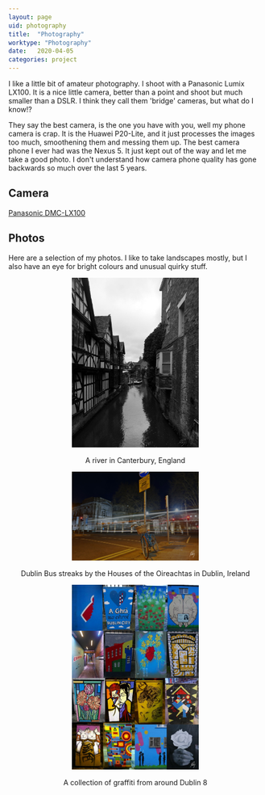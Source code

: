 ```yaml
---
layout: page
uid: photography
title:  "Photography"
worktype: "Photography"
date:   2020-04-05
categories: project
---
```


I like a little bit of amateur photography.
I shoot with a Panasonic Lumix LX100. It is a nice little camera, better than a point and shoot but much smaller than a DSLR. I think they call them 'bridge' cameras, but what do I know!?

They say the best camera, is the one you have with you, well my phone camera is crap. It is the Huawei P20-Lite, and it just processes the images too much, smoothening them and messing them up. The best camera phone I ever had was the Nexus 5. It just kept out of the way and let me take a good photo. I don't understand how camera phone quality has gone backwards so much over the last 5 years.

## Camera
[Panasonic DMC-LX100](https://www.panasonic.com/uk/consumer/cameras-camcorders/lumix-digital-cameras/premium-compact-cameras/dmc-lx100.html)

## Photos

Here are a selection of my photos. I like to take landscapes mostly, but I also have an eye for bright colours and unusual quirky stuff.

<div class="showcase" align="center">
  <img style="width:50%" src="/images/portfolio/photography/canterbury-river-thumbnail.jpg" alt="A river in Canterbury, England">
    <p class="meta">A river in Canterbury, England</p>
  <img style="width:50%" src="/images/portfolio/photography/kildare-st-thumbnail.jpg" alt="Dublin Bus streaks by the Houses of the Oireachtas in Dublin, Ireland">
    <p class="meta">Dublin Bus streaks by the Houses of the Oireachtas in Dublin, Ireland</p>
  <img style="width:50%" src="/images/portfolio/photography/collage-thumbnail.jpg" alt="A collection of graffiti from around Dublin 8">
    <p class="meta">A collection of graffiti from around Dublin 8</p>
</div>

<!---
<p class="meta">
  Nothing to see here | Date: <strong>{{ page.date | date: "%b %Y" }}</strong> | Nothing at all
</p>
--->
